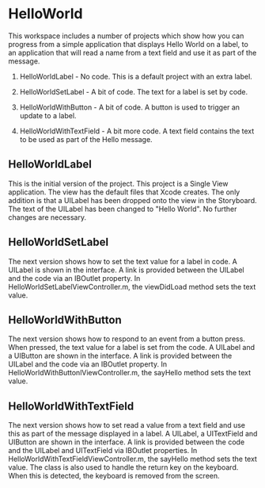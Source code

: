 HelloWorld
==========

This workspace includes a number of projects which show how you can progress from a simple application that displays Hello World on a label, to an application that will read a name from a text field and use it as part of the message. 

1. HelloWorldLabel - No code. This is a default project with an extra label.

2. HelloWorldSetLabel - A bit of code. The text for a label is set by code. 

3. HelloWorldWithButton - A bit of code. A button is used to trigger an update to a label.

4. HelloWorldWithTextField - A bit more code. A text field contains the text to be used as part of the Hello message.

HelloWorldLabel
---------------

This is the initial version of the project. This project is a Single View application. The view 
has the default files that Xcode creates. The only addition is that a UILabel has been 
dropped onto the view in the Storyboard. The text of the UILabel has been changed to "Hello World". 
No further changes are necessary.


HelloWorldSetLabel
------------------

The next version shows how to set the text value for a label in code. A UILabel is shown in the interface. A link is provided between the UILabel and the code via an IBOutlet property. In HelloWorldSetLabelViewController.m, the viewDidLoad method sets the text value.


HelloWorldWithButton
--------------------

The next version shows how to respond to an event from a button press. When pressed, the text value for a label is set from the code. A UILabel and a UIButton are shown in the interface. A link is provided between the UILabel and the code via an IBOutlet property. In HelloWorldWithButtonlViewController.m, the sayHello method sets the text value.

HelloWorldWithTextField
-----------------------

The next version shows how to set read a value from a text field and use this as part of the message displayed in a label. A UILabel, a UITextField and UIButton are shown in the interface. A link is provided between the code and the UILabel and UITextField via IBOutlet properties. In HelloWorldWithTextFieldViewController.m, the sayHello method sets the text value. The class is also used to handle the return key on the keyboard. When this is detected, the keyboard is removed from the screen. 
